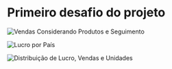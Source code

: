 # Primeiro desafio do projeto

![Vendas Considerando Produtos e Seguimento](img/financial_sample01.png)

![Lucro por País](img/financial_sample02.png)

![Distribuição de Lucro, Vendas e Unidades](img/financial_sample03.png)
